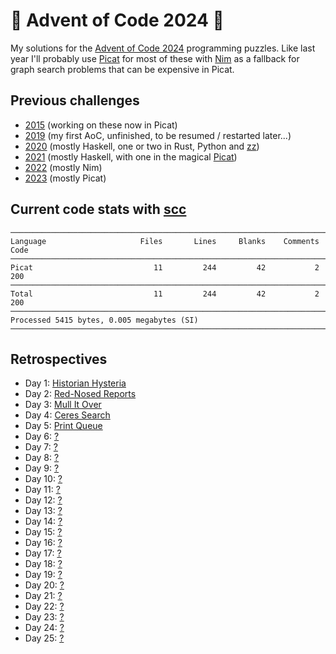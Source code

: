 # 🎄 Advent of Code 2024 🎄

My solutions for the [Advent of Code 2024](https://adventofcode.com/2024/) programming puzzles. Like last year I'll probably use [Picat](http://www.picat-lang.org) for most of these with [Nim](https://nim-lang.org) as a fallback for graph search problems that can be expensive in Picat.

## Previous challenges

* [2015](https://github.com/DestyNova/advent_of_code_2015) (working on these now in Picat)
* [2019](https://github.com/destynova/advent_of_code_2019) (my first AoC, unfinished, to be resumed / restarted later...)
* [2020](https://github.com/destynova/advent_of_code_2020) (mostly Haskell, one or two in Rust, Python and [zz](https://github.com/zetzit/zz))
* [2021](https://github.com/destynova/advent_of_code_2021) (mostly Haskell, with one in the magical [Picat](http://www.picat-lang.org))
* [2022](https://github.com/destynova/advent_of_code_2022) (mostly Nim)
* [2023](https://github.com/destynova/advent_of_code_2023) (mostly Picat)

## Current code stats with [scc](https://github.com/boyter/scc)

```
───────────────────────────────────────────────────────────────────────────────
Language                     Files       Lines     Blanks    Comments      Code
───────────────────────────────────────────────────────────────────────────────
Picat                           11         244         42           2       200
───────────────────────────────────────────────────────────────────────────────
Total                           11         244         42           2       200
───────────────────────────────────────────────────────────────────────────────
Processed 5415 bytes, 0.005 megabytes (SI)
───────────────────────────────────────────────────────────────────────────────
```

## Retrospectives

* Day 1: [Historian Hysteria](https://github.com/DestyNova/advent_of_code_2024/blob/main/1)
* Day 2: [Red-Nosed Reports](https://github.com/DestyNova/advent_of_code_2024/blob/main/2)
* Day 3: [Mull It Over](https://github.com/DestyNova/advent_of_code_2024/blob/main/3)
* Day 4: [Ceres Search](https://github.com/DestyNova/advent_of_code_2024/blob/main/4)
* Day 5: [Print Queue](https://github.com/DestyNova/advent_of_code_2024/blob/main/5)
* Day 6: [?](https://github.com/DestyNova/advent_of_code_2024/blob/main/6)
* Day 7: [?](https://github.com/DestyNova/advent_of_code_2024/blob/main/7)
* Day 8: [?](https://github.com/DestyNova/advent_of_code_2024/blob/main/8)
* Day 9: [?](https://github.com/DestyNova/advent_of_code_2024/blob/main/9)
* Day 10: [?](https://github.com/DestyNova/advent_of_code_2024/blob/main/10)
* Day 11: [?](https://github.com/DestyNova/advent_of_code_2024/blob/main/11)
* Day 12: [?](https://github.com/DestyNova/advent_of_code_2024/blob/main/12)
* Day 13: [?](https://github.com/DestyNova/advent_of_code_2024/blob/main/13)
* Day 14: [?](https://github.com/DestyNova/advent_of_code_2024/blob/main/14)
* Day 15: [?](https://github.com/DestyNova/advent_of_code_2024/blob/main/15)
* Day 16: [?](https://github.com/DestyNova/advent_of_code_2024/blob/main/16)
* Day 17: [?](https://github.com/DestyNova/advent_of_code_2024/blob/main/17)
* Day 18: [?](https://github.com/DestyNova/advent_of_code_2024/blob/main/18)
* Day 19: [?](https://github.com/DestyNova/advent_of_code_2024/blob/main/19)
* Day 20: [?](https://github.com/DestyNova/advent_of_code_2024/blob/main/20)
* Day 21: [?](https://github.com/DestyNova/advent_of_code_2024/blob/main/21)
* Day 22: [?](https://github.com/DestyNova/advent_of_code_2024/blob/main/22)
* Day 23: [?](https://github.com/DestyNova/advent_of_code_2024/blob/main/23)
* Day 24: [?](https://github.com/DestyNova/advent_of_code_2024/blob/main/24)
* Day 25: [?](https://github.com/DestyNova/advent_of_code_2024/blob/main/25)
